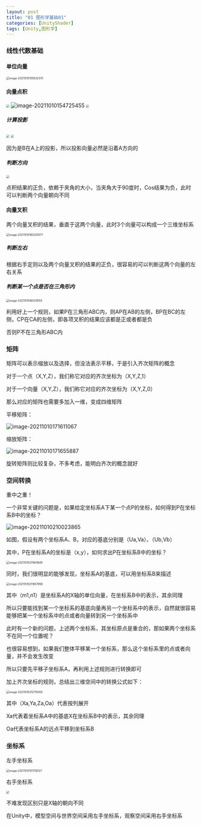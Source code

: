 ```yaml
---
layout: post
title: "01 图形学基础01"
categories: [UnityShader]
tags: [Unity,图形学]
---
```


### 线性代数基础

#### 单位向量

<img src="https://cdn.jsdelivr.net/gh/Gasskin/CloudImg/img/202110101558395.png" alt="image-20211010155832370" style="zoom:50%;" />

#### 向量点积

<img src="https://cdn.jsdelivr.net/gh/Gasskin/CloudImg/img/202110101546909.png" style="zoom:50%;"/>

<img src="https://cdn.jsdelivr.net/gh/Gasskin/CloudImg/img/202110101547487.png" alt="image-20211010154725455"  />

<img src="https://cdn.jsdelivr.net/gh/Gasskin/CloudImg/img/202110101548817.png" style="zoom:50%;" />

##### 计算投影

<img src="https://cdn.jsdelivr.net/gh/Gasskin/CloudImg/img/202110101549078.png" style="zoom:50%;"/>

<img src="https://cdn.jsdelivr.net/gh/Gasskin/CloudImg/img/202110101637235.png" style="zoom:50%;" />

因为是B在A上的投影，所以投影向量必然是沿着A方向的

##### 判断方向

<img src="https://cdn.jsdelivr.net/gh/Gasskin/CloudImg/img/202110101640537.png" style="zoom:50%;"/>

点积结果的正负，依赖于夹角的大小，当夹角大于90度时，Cos结果为负，此时可以判断两个向量朝向不同

#### 向量叉积

两个向量叉积的结果，垂直于这两个向量，此时3个向量可以构成一个三维坐标系

<img src="https://cdn.jsdelivr.net/gh/Gasskin/CloudImg/img/202110101652613.png" alt="image-20211010165255577" style="zoom:50%;" />

##### 判断左右

根据右手定则以及两个向量叉积的结果的正负，很容易的可以判断这两个向量的左右关系

##### 判断某一个点是否在三角形内

<img src="https://cdn.jsdelivr.net/gh/Gasskin/CloudImg/img/202110101652197.png" alt="image-20211010165218155" style="zoom:50%;" />

利用好上一个规则，如果P在三角形ABC内，则AP在AB的左侧，BP在BC的左侧，CP在CA的左侧，即各项叉积的结果应该都是正或者都是负

否则P不在三角形ABC内

### 矩阵

矩阵可以表示缩放以及选择，但没法表示平移，于是引入齐次矩阵的概念

对于一个点（X,Y,Z），我们称它对应的齐次坐标为（X,Y,Z,1）

对于一个向量（X,Y,Z），我们称它对应的齐次坐标为（X,Y,Z,0）

那么对应的矩阵也需要多加入一维，变成四维矩阵

平移矩阵：

![image-20211010171611067](https://cdn.jsdelivr.net/gh/Gasskin/CloudImg/img/202110101716100.png)

缩放矩阵：

![image-20211010171655887](https://cdn.jsdelivr.net/gh/Gasskin/CloudImg/img/202110101716917.png)

旋转矩阵则比较复杂，不多考虑，能明白齐次的概念就好

### 空间转换

重中之重！

一个非常关键的问题是，如果给定坐标系A下某一个点P的坐标，如何得到P在坐标系B中的坐标？

![image-20211010210023865](https://cdn.jsdelivr.net/gh/Gasskin/CloudImg/img/202110102100031.png)

如图，假设有两个坐标系A、B，对应的基底分别是（Ua,Va）、（Ub,Vb）

其中，P在坐标系A的坐标是（x,y），如何求出P在坐标系B中的坐标？

<img src="https://cdn.jsdelivr.net/gh/Gasskin/CloudImg/img/202110102116699.png" alt="image-20211010211601649" style="zoom:50%;" />

同时，我们很明显的能够发现，坐标系A的基底，可以用坐标系B来描述

<img src="https://cdn.jsdelivr.net/gh/Gasskin/CloudImg/img/202110102116056.png" alt="image-20211010211657959" style="zoom:50%;" />

其中（m1,n1）是坐标系A的X轴的单位向量，在坐标系B中的表示，其余同理

所以只要能找到某一个坐标系的基底向量再另一个坐标系中的表示，自然就很容易能够把某一个坐标系中的点或者向量转到另一个坐标系中

此时有一个新的问题，上述两个坐标系，其坐标原点是重合的，那如果两个坐标系不在同一个位置呢？

也很容易想到，如果我们整体平移某一个坐标系，那么这个坐标系里的点或者向量，并不会发生改变

所以只要先平移子坐标系A，再利用上述规则进行转换即可

加上齐次坐标的规则，总结出三维空间中的转换公式如下：

<img src="https://cdn.jsdelivr.net/gh/Gasskin/CloudImg/img/202110102127381.png" alt="image-20211010212718305" style="zoom:50%;" />

其中（Xa,Ya,Za,Oa）代表按列展开

Xa代表着坐标系A中的基底X在坐标系B中的表示，其余同理

Oa代表坐标系A的远点平移到坐标系B

### 坐标系

左手坐标系

<img src="https://cdn.jsdelivr.net/gh/Gasskin/CloudImg/img/202110101517247.png" alt="image-20211010151708127" style="zoom:50%;" />

右手坐标系

<img src="https://cdn.jsdelivr.net/gh/Gasskin/CloudImg/img/202110101519741.png" style="zoom:50%;" />

不难发现区别只是X轴的朝向不同

在Unity中，模型空间与世界空间采用左手坐标系，观察空间采用右手坐标系

